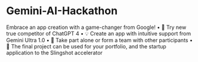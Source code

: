 # Gemini-AI-Hackathon
<p>
  Embrace an app creation with a game-changer from Google!
• 👊 Try new true competitor of ChatGPT 4
• 💡 Create an app with intuitive support from Gemini Ultra 1.0
• 🤝 Take part alone or form a team with other participants
• 🚀 The final project can be used for your portfolio, and the startup application to the Slingshot accelerator
</p>
